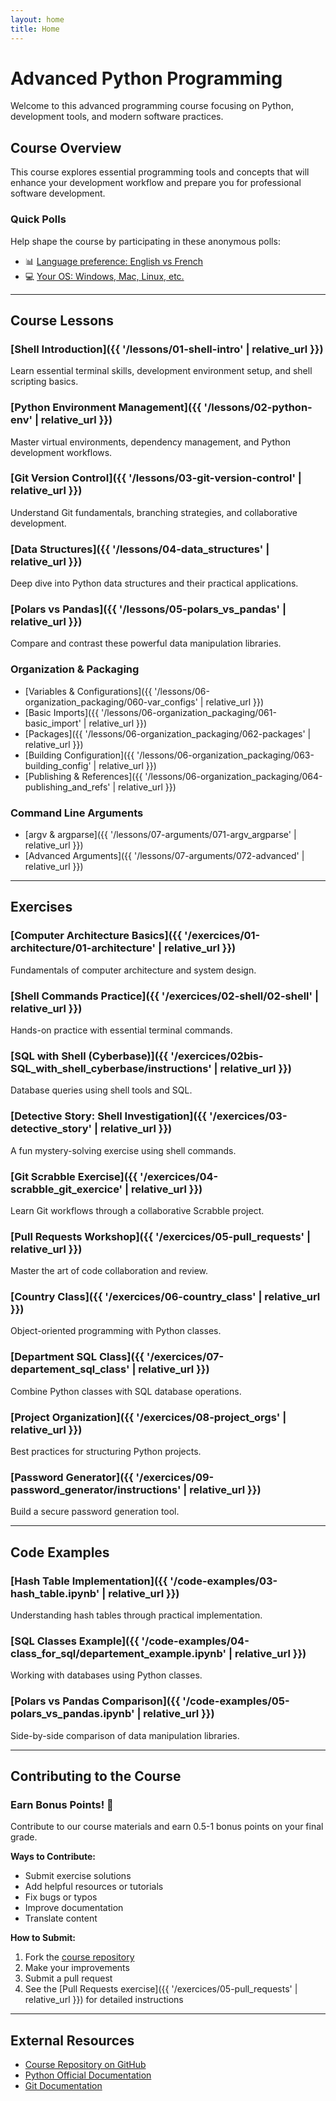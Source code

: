 ```yaml
---
layout: home
title: Home
---
```


# Advanced Python Programming

Welcome to this advanced programming course focusing on Python, development tools, and modern software practices.

## Course Overview

This course explores essential programming tools and concepts that will enhance your development workflow and prepare you for professional software development.

### Quick Polls
Help shape the course by participating in these anonymous polls:
- 📊 [Language preference: English vs French](https://strawpoll.com/2ayLQXkzvn4)
- 💻 [Your OS: Windows, Mac, Linux, etc.](https://strawpoll.com/w4nWWVrwQnA)

---

## Course Lessons

### [Shell Introduction]({{ '/lessons/01-shell-intro' | relative_url }})
Learn essential terminal skills, development environment setup, and shell scripting basics.

### [Python Environment Management]({{ '/lessons/02-python-env' | relative_url }})
Master virtual environments, dependency management, and Python development workflows.

### [Git Version Control]({{ '/lessons/03-git-version-control' | relative_url }})
Understand Git fundamentals, branching strategies, and collaborative development.

### [Data Structures]({{ '/lessons/04-data_structures' | relative_url }})
Deep dive into Python data structures and their practical applications.

### [Polars vs Pandas]({{ '/lessons/05-polars_vs_pandas' | relative_url }})
Compare and contrast these powerful data manipulation libraries.

### Organization & Packaging
- [Variables & Configurations]({{ '/lessons/06-organization_packaging/060-var_configs' | relative_url }})
- [Basic Imports]({{ '/lessons/06-organization_packaging/061-basic_import' | relative_url }})
- [Packages]({{ '/lessons/06-organization_packaging/062-packages' | relative_url }})
- [Building Configuration]({{ '/lessons/06-organization_packaging/063-building_config' | relative_url }})
- [Publishing & References]({{ '/lessons/06-organization_packaging/064-publishing_and_refs' | relative_url }})

### Command Line Arguments
- [argv & argparse]({{ '/lessons/07-arguments/071-argv_argparse' | relative_url }})
- [Advanced Arguments]({{ '/lessons/07-arguments/072-advanced' | relative_url }})

---

## Exercises

### [Computer Architecture Basics]({{ '/exercices/01-architecture/01-architecture' | relative_url }})
Fundamentals of computer architecture and system design.

### [Shell Commands Practice]({{ '/exercices/02-shell/02-shell' | relative_url }})
Hands-on practice with essential terminal commands.

### [SQL with Shell (Cyberbase)]({{ '/exercices/02bis-SQL_with_shell_cyberbase/instructions' | relative_url }})
Database queries using shell tools and SQL.

### [Detective Story: Shell Investigation]({{ '/exercices/03-detective_story' | relative_url }})
A fun mystery-solving exercise using shell commands.

### [Git Scrabble Exercise]({{ '/exercices/04-scrabble_git_exercice' | relative_url }})
Learn Git workflows through a collaborative Scrabble project.

### [Pull Requests Workshop]({{ '/exercices/05-pull_requests' | relative_url }})
Master the art of code collaboration and review.

### [Country Class]({{ '/exercices/06-country_class' | relative_url }})
Object-oriented programming with Python classes.

### [Department SQL Class]({{ '/exercices/07-departement_sql_class' | relative_url }})
Combine Python classes with SQL database operations.

### [Project Organization]({{ '/exercices/08-project_orgs' | relative_url }})
Best practices for structuring Python projects.

### [Password Generator]({{ '/exercices/09-password_generator/instructions' | relative_url }})
Build a secure password generation tool.

---

## Code Examples

### [Hash Table Implementation]({{ '/code-examples/03-hash_table.ipynb' | relative_url }})
Understanding hash tables through practical implementation.

### [SQL Classes Example]({{ '/code-examples/04-class_for_sql/departement_example.ipynb' | relative_url }})
Working with databases using Python classes.

### [Polars vs Pandas Comparison]({{ '/code-examples/05-polars_vs_pandas.ipynb' | relative_url }})
Side-by-side comparison of data manipulation libraries.

---

## Contributing to the Course

### Earn Bonus Points! 🌟
Contribute to our course materials and earn 0.5-1 bonus points on your final grade.

**Ways to Contribute:**
- Submit exercise solutions
- Add helpful resources or tutorials
- Fix bugs or typos
- Improve documentation
- Translate content

**How to Submit:**
1. Fork the [course repository](https://github.com/KnuxV/advanced_programming_python)
2. Make your improvements
3. Submit a pull request
4. See the [Pull Requests exercise]({{ '/exercices/05-pull_requests' | relative_url }}) for detailed instructions

---

## External Resources

- [Course Repository on GitHub](https://github.com/KnuxV/advanced_programming_python)
- [Python Official Documentation](https://docs.python.org/)
- [Git Documentation](https://git-scm.com/doc)